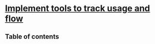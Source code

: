 # [Implement tools to track usage and flow](https://learn.microsoft.com/en-us/training/modules/implement-tools-track-usage-flow/) <!-- omit in toc -->

## Table of contents <!-- omit in toc -->

